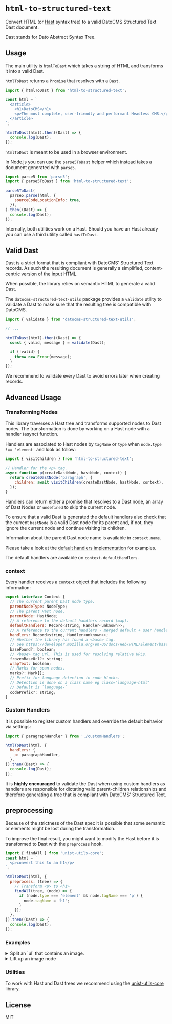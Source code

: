 # `html-to-structured-text`

Convert HTML (or [Hast](https://github.com/syntax-tree/hast) syntax tree) to a valid DatoCMS Structured Text Dast document.

Dast stands for Dato Abstract Syntax Tree.

## Usage

The main utility is `htmlToDast` which takes a string of HTML and transforms it into a valid Dast.

`htmlToDast` returns a `Promise` that resolves with a `Dast`.

```js
import { htmlToDast } from 'html-to-structured-text';

const html = `
  <article>
    <h1>DatoCMS</h1>
    <p>The most complete, user-friendly and performant Headless CMS.</p>
  </article>
`;

htmlToDast(html).then((Dast) => {
  console.log(Dast);
});
```

`htmlToDast` is meant to be used in a browser environment.

In Node.js you can use the `parse5ToDast` helper which instead takes a document generated with `parse5`.

```js
import parse5 from 'parse5';
import { parse5ToDast } from 'html-to-structured-text';

parse5ToDast(
  parse5.parse(html, {
    sourceCodeLocationInfo: true,
  }),
).then((Dast) => {
  console.log(Dast);
});
```

Internally, both utilities work on a Hast. Should you have an Hast already you can use a third utility called `hastToDast`.

## Valid Dast

Dast is a strict format that is compliant with DatoCMS' Structured Text records. As such the resulting document is generally a simplified, content-centric version of the input HTML.

When possible, the library relies on semantic HTML to generate a valid Dast.

The `datocms-structured-text-utils` package provides a `validate` utility to validate a Dast to make sure that the resulting tree is compatible with DatoCMS.

```js
import { validate } from 'datocms-structured-text-utils';

// ...

htmlToDast(html).then((Dast) => {
  const { valid, message } = validate(Dast);

  if (!valid) {
    throw new Error(message);
  }
});
```

We recommend to validate every Dast to avoid errors later when creating records.

## Advanced Usage

### Transforming Nodes

This library traverses a Hast tree and transforms supported nodes to Dast nodes. The transformation is done by working on a Hast node with a handler (async) function.

Handlers are associated to Hast nodes by `tagName` or `type` when `node.type !== 'element'` and look as follow:

```js
import { visitChildren } from 'html-to-structured-text';

// Handler for the <p> tag.
async function p(createDastNode, hastNode, context) {
  return createDastNode('paragraph', {
    children: await visitChildren(createDastNode, hastNode, context),
  });
}
```

Handlers can return either a promise that resolves to a Dast node, an array of Dast Nodes or `undefined` to skip the current node.

To ensure that a valid Dast is generated the default handlers also check that the current `hastNode` is a valid Dast node for its parent and, if not, they ignore the current node and continue visiting its children.

Information about the parent Dast node name is available in `context.name`.

Please take a look at the [default handlers implementation](./handlers.ts) for examples.

The default handlers are available on `context.defaultHandlers`.

### context

Every handler receives a `context` object that includes the following information:

```js
export interface Context {
  // The current parent Dast node type.
  parentNodeType: NodeType;
  // The parent Hast node.
  parentNode: HastNode;
  // A reference to the default handlers record (map).
  defaultHandlers: Record<string, Handler<unknown>>;
  // A reference to the current handlers - merged default + user handlers.
  handlers: Record<string, Handler<unknown>>;
  // Whether the library has found a <base> tag.
  // See https://developer.mozilla.org/en-US/docs/Web/HTML/Element/base
  baseFound?: boolean;
  // <base> tag url. This is used for resolving relative URLs.
  frozenBaseUrl?: string;
  wrapText: boolean;
  // Marks for span nodes.
  marks?: Mark[];
  // Prefix for language detection in code blocks.
  // Detection is done on a class name eg class="language-html"
  // Default is `language-`
  codePrefix?: string;
}
```

### Custom Handlers

It is possible to register custom handlers and override the default behavior via settings:

```js
import { paragraphHandler } from './customHandlers';

htmlToDast(html, {
  handlers: {
    p: paragraphHandler,
  },
}).then((Dast) => {
  console.log(Dast);
});
```

It is **highly encouraged** to validate the Dast when using custom handlers as handlers are responsible for dictating valid parent-children relationships and therefore generating a tree that is compliant with DatoCMS' Structured Text.

## preprocessing

Because of the strictness of the Dast spec it is possible that some semantic or elements might be lost during the transformation.

To improve the final result, you might want to modify the Hast before it is transformed to Dast with the `preprocess` hook.

```js
import { findAll } from 'unist-utils-core';
const html = `
  <p>convert this to an h1</p>
`;

htmlToDast(html, {
  preprocess: (tree) => {
    // Transform <p> to <h1>
    findAll(tree, (node) => {
      if (node.type === 'element' && node.tagName === 'p') {
        node.tagName = 'h1';
      }
    });
  },
}).then((Dast) => {
  console.log(Dast);
});
```

### Examples

<details>
  <summary>Split an `ul` that contains an image.</summary>

In Dast images can be presented as `Block` nodes but these are not allowed inside of `ListItem` nodes (ul/ol lists). In this example we will split the list in 3 pieces.

```js
import { findAll } from 'unist-utils-core';

const html = `
  <ul>
    <li>item 1</li>
    <li><div><img src="./img.png" alt></div></li>
    <li>item 2</li>
  </ul>
`;

const dast = await htmlToDast(html, {
  preprocess: (tree) => {
    findAll(tree, (node, index, parent) => {
      if (node.tagName !== 'ul' && node.tagName !== 'ol') {
        return;
      }
      let i = 0;
      // Build up a new array of children where every element is either
      // a ul/ol with contiguous regular children or a node with images.
      //
      // Example:
      // When list items have images [ul, img, img, ul]
      // When there aren't images [ul] the list is equal to the original
      const splitChildren = [];
      // Insert list item to an existing or new list in splitChildren.
      function insertListItem(node, listItem) {
        if (splitChildren[i]) {
          // If we have a list add the current listItem to it.
          splitChildren[i].children.push(listItem);
        } else {
          splitChildren[i] = {
            ...node,
            children: [listItem],
          };
        }
      }

      node.children.forEach((listItem) => {
        const images = findAll(listItem, (node, index, parent) => {
          if (node.tagName !== 'img') {
            return;
          }
          // Remove the image from the listItem.
          parent.children.splice(index, 1);
          return true;
        });
        if (images.length > 0) {
          insertListItem(node, listItem);
          // If we find images add new item to splitChildren.
          // This will split up the list.
          if (splitChildren.length > 0) {
            i++;
          }
          splitChildren.push({
            type: 'element',
            tagName: 'div',
            children: images,
          });
          i++;
        } else {
          insertListItem(node, listItem);
        }
      });

      if (splitChildren.length > 1) {
        parent.children[index] = {
          type: 'element',
          tagName: 'div',
          children: splitChildren,
        };
      }
    });
  },
  handlers: {
    img: async (createNode, node, context) => {
      // In a real scenario you would upload the image to Dato and get back an id.
      const item = '123';
      return createNode('block', {
        item,
      });
    },
  },
});
```

</details>

<details>
  <summary>Lift up an image node</summary>

```js
const html = `
  <ul>
    <li>item 1</li>
    <li><div><img src="./img.png" alt>item 2</div></li>
    <li>item 3</li>
  </ul>
`;
const dast = await htmlToDast(html, {
  preprocess: (tree) => {
    findAll(tree, (node, index, parent) => {
      if (node.tagName === 'img') {
        // Add the image to the root's children.
        tree.children.push(node);
        // remove the image from the parent's children array.
        parent.children.splice(index, 1);
        return;
      }
    });
  },
  handlers: {
    img: async (createNode, node, context) => {
      // In a real scenario you would upload the image to Dato and get back an id.
      const item = '123';
      return createNode('block', {
        item,
      });
    },
  },
});
```

</details>

### Utilities

To work with Hast and Dast trees we recommend using the [unist-utils-core](https://www.npmjs.com/package/unist-utils-core) library.

## License

MIT
